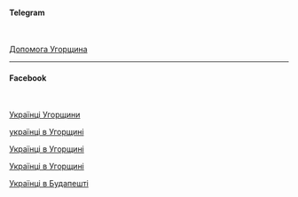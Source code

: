 
#### Telegram

</br>

[Допомога Угорщина](https://t.me/hungaryua)


***
#### Facebook

</br>

[Українці Угорщини](https://www.facebook.com/groups/103974749707655/?ref=share)

[українці в Угорщині](https://www.facebook.com/groups/1249326688563430/?ref=share)

[Українці в Угорщині](https://www.facebook.com/groups/5182182901836343/?ref=share)

[Українці в Угорщині](https://www.facebook.com/groups/924110934990156/?ref=share)

[Українці в Будапешті](https://www.facebook.com/groups/1429350384034965/?ref=)